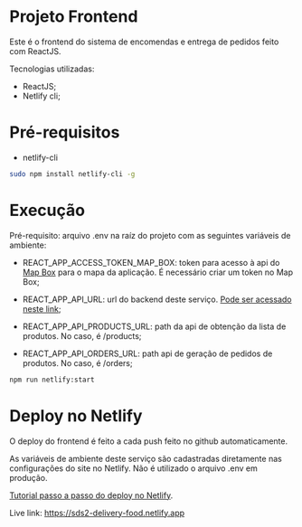 # Projeto Frontend

Este é o frontend do sistema de encomendas e entrega de pedidos feito com ReactJS. 

Tecnologias utilizadas:

- ReactJS;
- Netlify cli;

# Pré-requisitos

- netlify-cli

```bash
sudo npm install netlify-cli -g
```

# Execução

Pré-requisito: arquivo .env na raíz do projeto com as seguintes variáveis de ambiente:

- REACT_APP_ACCESS_TOKEN_MAP_BOX: token para acesso à api do [Map Box](https://www.mapbox.com/) para o mapa da aplicação. É necessário criar um token no Map Box;

- REACT_APP_API_URL: url do backend deste serviço. [Pode ser acessado neste link](https://github.com/Lubrum/dsdeliver-sds-backend/tree/main);

- REACT_APP_API_PRODUCTS_URL: path da api de obtenção da lista de produtos. No caso, é /products;

- REACT_APP_API_ORDERS_URL: path api de geração de pedidos de produtos. No caso, é /orders;

```bash 
npm run netlify:start
```

# Deploy no Netlify

O deploy do frontend é feito a cada push feito no github automaticamente.

As variáveis de ambiente deste serviço são cadastradas diretamente nas configurações do site no Netlify. Não é utilizado o arquivo .env em produção.

[Tutorial passo a passo do deploy no Netlify](https://www.netlify.com/blog/2016/09/29/a-step-by-step-guide-deploying-on-netlify/).

Live link: https://sds2-delivery-food.netlify.app